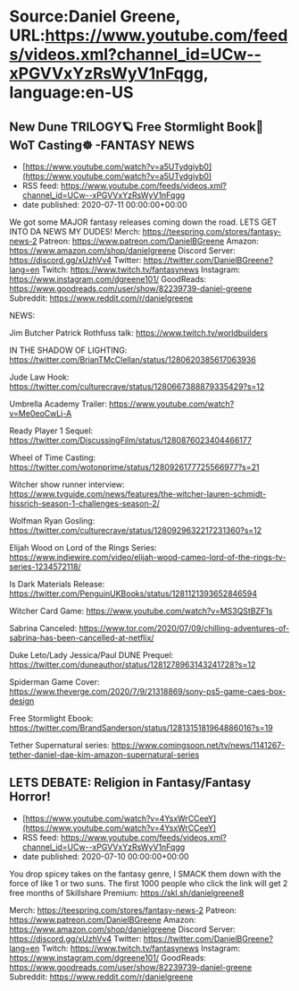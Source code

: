 # Source:Daniel Greene, URL:https://www.youtube.com/feeds/videos.xml?channel_id=UCw--xPGVVxYzRsWyV1nFqgg, language:en-US

## New Dune TRILOGY🪐 Free Stormlight Book📖 WoT Casting☸️ -FANTASY NEWS
 - [https://www.youtube.com/watch?v=a5UTydgiyb0](https://www.youtube.com/watch?v=a5UTydgiyb0)
 - RSS feed: https://www.youtube.com/feeds/videos.xml?channel_id=UCw--xPGVVxYzRsWyV1nFqgg
 - date published: 2020-07-11 00:00:00+00:00

We got some MAJOR fantasy releases coming down the road. LETS GET INTO DA NEWS MY DUDES! 
Merch: https://teespring.com/stores/fantasy-news-2
Patreon: https://www.patreon.com/DanielBGreene
Amazon: https://www.amazon.com/shop/danielgreene
Discord Server: https://discord.gg/xUzhVv4
Twitter: https://twitter.com/DanielBGreene?lang=en
Twitch: https://www.twitch.tv/fantasynews
Instagram: https://www.instagram.com/dgreene101/
GoodReads: https://www.goodreads.com/user/show/82239739-daniel-greene
Subreddit: https://www.reddit.com/r/danielgreene

NEWS: 

Jim Butcher Patrick Rothfuss talk: https://www.twitch.tv/worldbuilders

IN THE SHADOW OF LIGHTING: https://twitter.com/BrianTMcClellan/status/1280620385617063936

Jude Law Hook: https://twitter.com/culturecrave/status/1280667388879335429?s=12

Umbrella Academy Trailer: https://www.youtube.com/watch?v=Me0eoCwLj-A

Ready Player 1 Sequel: https://twitter.com/DiscussingFilm/status/1280876023404466177

Wheel of Time Casting: https://twitter.com/wotonprime/status/1280926177725566977?s=21

Witcher show runner interview: https://www.tvguide.com/news/features/the-witcher-lauren-schmidt-hissrich-season-1-challenges-season-2/

Wolfman Ryan Gosling: https://twitter.com/culturecrave/status/1280929632217231360?s=12

Elijah Wood on Lord of the Rings Series: https://www.indiewire.com/video/elijah-wood-cameo-lord-of-the-rings-tv-series-1234572118/

Is Dark Materials Release: https://twitter.com/PenguinUKBooks/status/1281121393652846594

Witcher Card Game: https://www.youtube.com/watch?v=MS3QStBZF1s

Sabrina Canceled: https://www.tor.com/2020/07/09/chilling-adventures-of-sabrina-has-been-cancelled-at-netflix/

Duke Leto/Lady Jessica/Paul DUNE Prequel: https://twitter.com/duneauthor/status/1281278963143241728?s=12

Spiderman Game Cover: https://www.theverge.com/2020/7/9/21318869/sony-ps5-game-caes-box-design

Free Stormlight Ebook: https://twitter.com/BrandSanderson/status/1281315181964886016?s=19

Tether Supernatural series: https://www.comingsoon.net/tv/news/1141267-tether-daniel-dae-kim-amazon-supernatural-series

## LETS DEBATE: Religion in Fantasy/Fantasy Horror!
 - [https://www.youtube.com/watch?v=4YsxWrCCeeY](https://www.youtube.com/watch?v=4YsxWrCCeeY)
 - RSS feed: https://www.youtube.com/feeds/videos.xml?channel_id=UCw--xPGVVxYzRsWyV1nFqgg
 - date published: 2020-07-10 00:00:00+00:00

You drop spicey takes on the fantasy genre, I SMACK them down with the force of like 1 or two suns.
The first 1000 people who click the link will get 2 free months of Skillshare Premium: https://skl.sh/danielgreene8
 
Merch: https://teespring.com/stores/fantasy-news-2
Patreon: https://www.patreon.com/DanielBGreene
Amazon: https://www.amazon.com/shop/danielgreene
Discord Server: https://discord.gg/xUzhVv4
Twitter: https://twitter.com/DanielBGreene?lang=en
Twitch: https://www.twitch.tv/fantasynews
Instagram: https://www.instagram.com/dgreene101/
GoodReads: https://www.goodreads.com/user/show/82239739-daniel-greene
Subreddit: https://www.reddit.com/r/danielgreene

